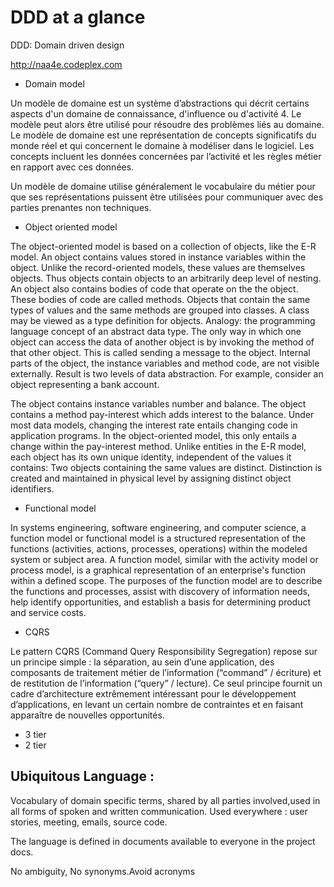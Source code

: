 # DDD at a glance

DDD: Domain driven design

http://naa4e.codeplex.com

- Domain model

Un modèle de domaine est un système d’abstractions qui décrit certains aspects d'un domaine de connaissance, d'influence ou d'activité 4. Le modèle peut alors être utilisé pour résoudre des problèmes liés au domaine. Le modèle de domaine est une représentation de concepts significatifs du monde réel et qui concernent le domaine à modéliser dans le logiciel. Les concepts incluent les données concernées par l’activité et les règles métier en rapport avec ces données.

Un modèle de domaine utilise généralement le vocabulaire du métier pour que ses représentations puissent être utilisées pour communiquer avec des parties prenantes non techniques.

- Object oriented model

The object-oriented model is based on a collection of objects, like the E-R model.
An object contains values stored in instance variables within the object.
Unlike the record-oriented models, these values are themselves objects.
Thus objects contain objects to an arbitrarily deep level of nesting.
An object also contains bodies of code that operate on the the object.
These bodies of code are called methods.
Objects that contain the same types of values and the same methods are grouped into classes.
A class may be viewed as a type definition for objects.
Analogy: the programming language concept of an abstract data type.
The only way in which one object can access the data of another object is by invoking the method of that other object.
This is called sending a message to the object.
Internal parts of the object, the instance variables and method code, are not visible externally.
Result is two levels of data abstraction.
For example, consider an object representing a bank account.

The object contains instance variables number and balance.
The object contains a method pay-interest which adds interest to the balance.
Under most data models, changing the interest rate entails changing code in application programs.
In the object-oriented model, this only entails a change within the pay-interest method.
Unlike entities in the E-R model, each object has its own unique identity, independent of the values it contains:
Two objects containing the same values are distinct.
Distinction is created and maintained in physical level by assigning distinct object identifiers.


- Functional model

In systems engineering, software engineering, and computer science, a function model or functional model is a structured representation of the functions (activities, actions, processes, operations) within the modeled system or subject area.
A function model, similar with the activity model or process model, is a graphical representation of an enterprise's function within a defined scope. The purposes of the function model are to describe the functions and processes, assist with discovery of information needs, help identify opportunities, and establish a basis for determining product and service costs.

- CQRS

Le pattern CQRS (Command Query Responsibility Segregation) repose sur un principe simple : la séparation, au sein d’une application, des composants de traitement métier de l’information (“command” / écriture) et de restitution de l’information (“query” / lecture). Ce seul principe fournit un cadre d’architecture extrêmement intéressant pour le développement d’applications, en levant un certain nombre de contraintes et en faisant apparaître de nouvelles opportunités.

- 3 tier
- 2 tier



## Ubiquitous Language :

Vocabulary of domain specific terms, shared by all parties involved,used in all forms of spoken and written communication. Used everywhere : user stories, meeting, emails, source code. 

The language is defined in documents available to everyone in the project docs.

No ambiguity, No synonyms.Avoid acronyms

